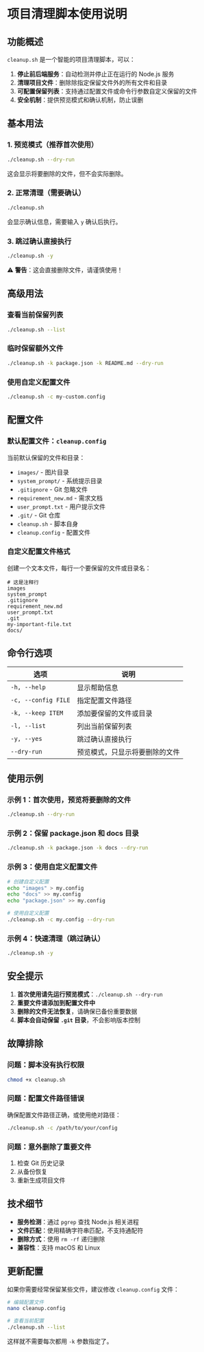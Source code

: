 # 项目清理脚本使用说明

## 功能概述

`cleanup.sh` 是一个智能的项目清理脚本，可以：

1. **停止前后端服务**：自动检测并停止正在运行的 Node.js 服务
2. **清理项目文件**：删除除指定保留文件外的所有文件和目录
3. **可配置保留列表**：支持通过配置文件或命令行参数自定义保留的文件
4. **安全机制**：提供预览模式和确认机制，防止误删

## 基本用法

### 1. 预览模式（推荐首次使用）
```bash
./cleanup.sh --dry-run
```
这会显示将要删除的文件，但不会实际删除。

### 2. 正常清理（需要确认）
```bash
./cleanup.sh
```
会显示确认信息，需要输入 `y` 确认后执行。

### 3. 跳过确认直接执行
```bash
./cleanup.sh -y
```
⚠️ **警告**：这会直接删除文件，请谨慎使用！

## 高级用法

### 查看当前保留列表
```bash
./cleanup.sh --list
```

### 临时保留额外文件
```bash
./cleanup.sh -k package.json -k README.md --dry-run
```

### 使用自定义配置文件
```bash
./cleanup.sh -c my-custom.config
```

## 配置文件

### 默认配置文件：`cleanup.config`

当前默认保留的文件和目录：
- `images/` - 图片目录
- `system_prompt/` - 系统提示目录
- `.gitignore` - Git 忽略文件
- `requirement_new.md` - 需求文档
- `user_prompt.txt` - 用户提示文件
- `.git/` - Git 仓库
- `cleanup.sh` - 脚本自身
- `cleanup.config` - 配置文件

### 自定义配置文件格式

创建一个文本文件，每行一个要保留的文件或目录名：

```
# 这是注释行
images
system_prompt
.gitignore
requirement_new.md
user_prompt.txt
.git
my-important-file.txt
docs/
```

## 命令行选项

| 选项 | 说明 |
|------|------|
| `-h, --help` | 显示帮助信息 |
| `-c, --config FILE` | 指定配置文件路径 |
| `-k, --keep ITEM` | 添加要保留的文件或目录 |
| `-l, --list` | 列出当前保留列表 |
| `-y, --yes` | 跳过确认直接执行 |
| `--dry-run` | 预览模式，只显示将要删除的文件 |

## 使用示例

### 示例 1：首次使用，预览将要删除的文件
```bash
./cleanup.sh --dry-run
```

### 示例 2：保留 package.json 和 docs 目录
```bash
./cleanup.sh -k package.json -k docs --dry-run
```

### 示例 3：使用自定义配置文件
```bash
# 创建自定义配置
echo "images" > my.config
echo "docs" >> my.config
echo "package.json" >> my.config

# 使用自定义配置
./cleanup.sh -c my.config --dry-run
```

### 示例 4：快速清理（跳过确认）
```bash
./cleanup.sh -y
```

## 安全提示

1. **首次使用请先运行预览模式**：`./cleanup.sh --dry-run`
2. **重要文件请添加到配置文件中**
3. **删除的文件无法恢复**，请确保已备份重要数据
4. **脚本会自动保留 `.git` 目录**，不会影响版本控制

## 故障排除

### 问题：脚本没有执行权限
```bash
chmod +x cleanup.sh
```

### 问题：配置文件路径错误
确保配置文件路径正确，或使用绝对路径：
```bash
./cleanup.sh -c /path/to/your/config
```

### 问题：意外删除了重要文件
1. 检查 Git 历史记录
2. 从备份恢复
3. 重新生成项目文件

## 技术细节

- **服务检测**：通过 `pgrep` 查找 Node.js 相关进程
- **文件匹配**：使用精确字符串匹配，不支持通配符
- **删除方式**：使用 `rm -rf` 递归删除
- **兼容性**：支持 macOS 和 Linux

## 更新配置

如果你需要经常保留某些文件，建议修改 `cleanup.config` 文件：

```bash
# 编辑配置文件
nano cleanup.config

# 查看当前配置
./cleanup.sh --list
```

这样就不需要每次都用 `-k` 参数指定了。